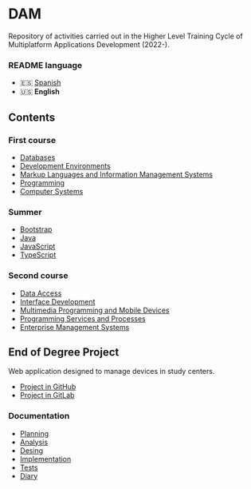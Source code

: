 # DAM
Repository of activities carried out in the Higher Level Training Cycle of Multiplatform Applications Development (2022-).

### README language
- 🇪🇸 [Spanish](./README.md)
- 🇺🇸 **English**

## Contents
### First course
- [Databases](./Bases%20de%20datos/)
- [Development Environments](./Entornos%20de%20desarrollo/)
- [Markup Languages and Information Management Systems](./Lenguajes%20de%20marcas%20y%20sistemas%20de%20gesti%C3%B3n%20de%20informaci%C3%B3n/)
- [Programming](./Programaci%C3%B3n/)
- [Computer Systems](./Sistemas%20inform%C3%A1ticos/)
### Summer
- [Bootstrap](./verano/boostrap/)
- [Java](./verano/java/)
- [JavaScript](./verano/javascript/)
- [TypeScript](./verano/typescript/)
### Second course
- [Data Access](./Acceso%20a%20datos/)
- [Interface Development](./Desarrollo%20de%20interfaces/)
- [Multimedia Programming and Mobile Devices](./Programación%20multimedia%20y%20dispositivos%20móviles/)
- [Programming Services and Processes](./Programación%20de%20servicios%20y%20procesos/)
- [Enterprise Management Systems](./Sistemas%20de%20gestión%20empresarial/)

## End of Degree Project
Web application designed to manage devices in study centers.
- [Project in GitHub](https://github.com/Qv1ko/GDCE)
- [Project in GitLab](https://gitlab.com/vgarcia3301646/gdce)
### Documentation
- [Planning](https://github.com/Qv1ko/GDCE/tree/master/documents/planning)
- [Analysis](https://github.com/Qv1ko/GDCE/tree/master/documents/analysis)
- [Desing](https://github.com/Qv1ko/GDCE/tree/master/documents/design)
- [Implementation](https://github.com/Qv1ko/GDCE/tree/master/documents/implementation)
- [Tests](https://github.com/Qv1ko/GDCE/tree/master/documents/tests)
- [Diary](https://github.com/Qv1ko/GDCE/tree/master/documents/diary)
